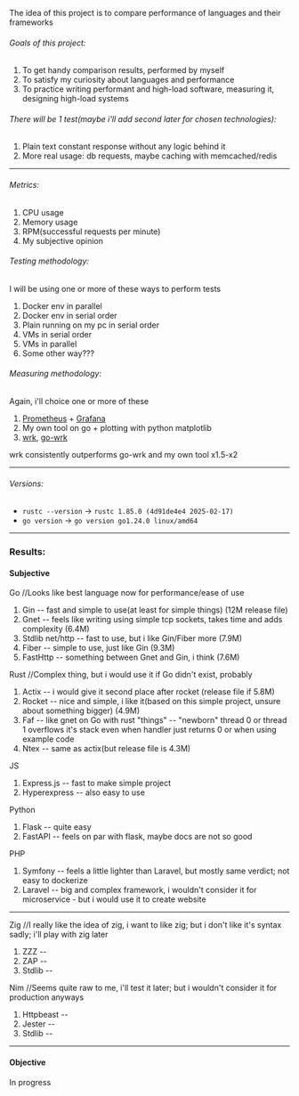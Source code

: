 The idea of this project is to compare performance of languages and their frameworks

###### Goals of this project:
1. To get handy comparison results, performed by myself
2. To satisfy my curiosity about languages and performance
3. To practice writing performant and high-load software, measuring it, designing high-load systems

###### There will be 1 test(maybe i'll add second later for chosen technologies):
1. Plain text constant response without any logic behind it
2. More real usage: db requests, maybe caching with memcached/redis

---

###### Metrics:
1. CPU usage
2. Memory usage
3. RPM(successful requests per minute)
4. My subjective opinion

###### Testing methodology:
I will be using one or more of these ways to perform tests
1. Docker env in parallel
2. Docker env in serial order
3. Plain running on my pc in serial order
4. VMs in serial order
5. VMs in parallel
6. Some other way???

###### Measuring methodology:
Again, i'll choice one or more of these
1. [Prometheus](https://prometheus.io) + [Grafana](https://grafana.com/)
2. My own tool on go + plotting with python matplotlib
3. [wrk](https://github.com/wg/wrk), [go-wrk](https://github.com/tsliwowicz/go-wrk)

wrk consistently outperforms go-wrk and my own tool x1.5-x2

---

###### Versions:
 - `rustc --version` -> `rustc 1.85.0 (4d91de4e4 2025-02-17)`
 - `go version` -> `go version go1.24.0 linux/amd64`

---

### Results:

#### Subjective
Go //Looks like best language now for performance/ease of use
1. Gin -- fast and simple to use(at least for simple things) (12M release file)
2. Gnet -- feels like writing using simple tcp sockets, takes time and adds complexity (6.4M)
3. Stdlib net/http -- fast to use, but i like Gin/Fiber more (7.9M)
4. Fiber -- simple to use, just like Gin (9.3M)
5. FastHttp -- something between Gnet and Gin, i think (7.6M)

Rust //Complex thing, but i would use it if Go didn't exist, probably 
1. Actix -- i would give it second place after rocket (release file if 5.8M)
2. Rocket -- nice and simple, i like it(based on this simple project, unsure about something bigger) (4.9M)
3. Faf -- like gnet on Go with rust "things" -- "newborn" thread 0 or thread 1 overflows it's stack even when handler just returns 0 or when using example code
4. Ntex -- same as actix(but release file is 4.3M)

JS
1. Express.js -- fast to make simple project
2. Hyperexpress -- also easy to use

Python
1. Flask -- quite easy
2. FastAPI -- feels on par with flask, maybe docs are not so good

PHP
1. Symfony -- feels a little lighter than Laravel, but mostly same verdict; not easy to dockerize
2. Laravel -- big and complex framework, i wouldn't consider it for microservice - but i would use it to create website

---

Zig //I really like the idea of zig, i want to like zig; but i don't like it's syntax sadly; i'll play with zig later
1. ZZZ -- 
2. ZAP -- 
3. Stdlib -- 

Nim //Seems quite raw to me, i'll test it later; but i wouldn't consider it for production anyways
1. Httpbeast -- 
2. Jester -- 
3. Stdlib -- 

---

#### Objective
In progress




